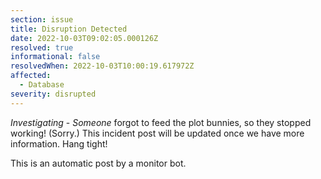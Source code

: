 ```yaml
---
section: issue
title: Disruption Detected
date: 2022-10-03T09:02:05.000126Z
resolved: true
informational: false
resolvedWhen: 2022-10-03T10:00:19.617972Z
affected:
  - Database
severity: disrupted
---
```

*Investigating* - _Someone_ forgot to feed the plot bunnies, so they stopped working! (Sorry.) This incident post will be updated once we have more information. Hang tight!

This is an automatic post by a monitor bot.
        